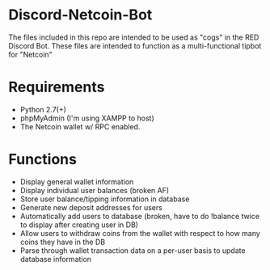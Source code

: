 # Discord-Netcoin-Bot
The files included in this repo are intended to be used as "cogs" in the RED Discord Bot.
These files are intended to function as a multi-functional tipbot for "Netcoin"

# Requirements
* Python 2.7(+)
* phpMyAdmin (I'm using XAMPP to host)
* The Netcoin wallet w/ RPC enabled.

# Functions
* Display general wallet information
* Display individual user balances (broken AF)
* Store user balance/tipping information in database
* Generate new deposit addresses for users
* Automatically add users to database (broken, have to do !balance twice to display after creating user in DB)
* Allow users to withdraw coins from the wallet with respect to how many coins they have in the DB
* Parse through wallet transaction data on a per-user basis to update database information
